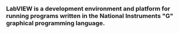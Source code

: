 ### LabVIEW is a development environment and platform for running programs written in the National Instruments "G" graphical programming language.
